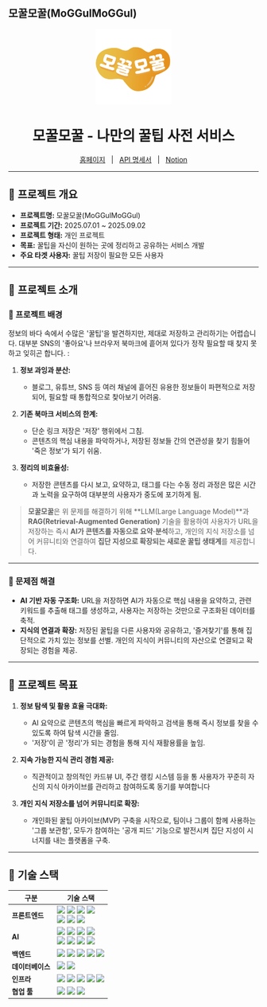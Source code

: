 ## 모꿀모꿀(MoGGulMoGGul)

<div align="center">
  <img src="./assets/로고2.png" style="width: 30%; height: auto;">
</div>

<div align="center">
  <h1> 모꿀모꿀 - 나만의 꿀팁 사전 서비스</h1>

  <a href="https://moggulmoggul.kro.kr">홈페이지</a>
  &nbsp; | &nbsp;
  <a href="https://www.notion.so/API-22a8aa8cd09580ee904ae7c9479372f8?source=copy_link">API 명세서</a>
  &nbsp; | &nbsp;
  <a href="https://www.notion.so/2168aa8cd095804699c9eeb1bcf0376f">Notion</a>
</div>

----

## 📌 프로젝트 개요

- **프로젝트명:** 모꿀모꿀(MoGGulMoGGul)
- **프로젝트 기간:** 2025.07.01 ~ 2025.09.02
- **프로젝트 형태:** 개인 프로젝트
- **목표:** 꿀팁을 자신이 원하는 곳에 정리하고 공유하는 서비스 개발
- **주요 타겟 사용자:** 꿀팁 저장이 필요한 모든 사용자

---

## 📌 프로젝트 소개

### 📍 프로젝트 배경

정보의 바다 속에서 수많은 '꿀팁'을 발견하지만, 제대로 저장하고 관리하기는 어렵습니다. 대부분 SNS의 '좋아요'나 브라우저 북마크에 흩어져 있다가 정작 필요할 때 찾지 못하고 잊히곤 합니다. :

1. **정보 과잉과 분산:** 
   - 블로그, 유튜브, SNS 등 여러 채널에 흩어진 유용한 정보들이 파편적으로 저장되어, 필요할 때 통합적으로 찾아보기 어려움.

2. **기존 북마크 서비스의 한계:** 
   - 단순 링크 저장은 '저장' 행위에서 그침.
   - 콘텐츠의 핵심 내용을 파악하거나, 저장된 정보들 간의 연관성을 찾기 힘들어 '죽은 정보'가 되기 쉬움.

3. **정리의 비효율성:** 
   - 저장한 콘텐츠를 다시 보고, 요약하고, 태그를 다는 수동 정리 과정은 많은 시간과 노력을 요구하여 대부분의 사용자가 중도에 포기하게 됨.
   
> **모꿀모꿀**은 위 문제를 해결하기 위해 **LLM(Large Language Model)**과 **RAG(Retrieval-Augmented Generation)** 기술을 활용하여 사용자가 URL을 저장하는 즉시 **AI가 콘텐츠를 자동으로 요약·분석**하고, 개인의 지식 저장소를 넘어 커뮤니티와 연결하여 **집단 지성으로 확장되는 새로운 꿀팁 생태계**를 제공합니다.

---

### 📍 문제점 해결

- **AI 기반 자동 구조화:** URL을 저장하면 AI가 자동으로 핵심 내용을 요약하고, 관련 키워드를 추출해 태그를 생성하고, 사용자는 저장하는 것만으로 구조화된 데이터를 축적.
- **지식의 연결과 확장:** 저장된 꿀팁을 다른 사용자와 공유하고, '즐겨찾기'를 통해 집단적으로 가치 있는 정보를 선별. 개인의 지식이 커뮤니티의 자산으로 연결되고 확장되는 경험을 제공.

---

## 📌 프로젝트 목표

1. **정보 탐색 및 활용 효율 극대화:** 
   - AI 요약으로 콘텐츠의 핵심을 빠르게 파악하고 검색을 통해 즉시 정보를 찾을 수 있도록 하여 탐색 시간을 줄임.
   - '저장'이 곧 '정리'가 되는 경험을 통해 지식 재활용률을 높임.

2. **지속 가능한 지식 관리 경험 제공:** 
   - 직관적이고 창의적인 카드뷰 UI, 주간 랭킹 시스템 등을 통 사용자가 꾸준히 자신의 지식 아카이브를 관리하고 참여하도록 동기를 부여합니다

3. **개인 지식 저장소를 넘어 커뮤니티로 확장:** 
   - 개인화된 꿀팁 아카이브(MVP) 구축을 시작으로, 팀이나 그룹이 함께 사용하는 '그룹 보관함', 모두가 참여하는 '공개 피드' 기능으로 발전시켜 집단 지성이 시너지를 내는 플랫폼을 구축.

---

## 📌 기술 스택

| 구분 | 기술 스택 |
|---|---|
| **프론트엔드** | <img src="https://img.shields.io/badge/next.js-%23000000.svg?&style=for-the-badge&logo=next.js&logoColor=white"/> <img src="https://img.shields.io/badge/react-%2361DAFB.svg?&style=for-the-badge&logo=react&logoColor=white"/> <img src="https://img.shields.io/badge/typescript-%233178C6.svg?&style=for-the-badge&logo=typescript&logoColor=white"/> <img src="https://img.shields.io/badge/tailwindcss-%2306B6D4.svg?&style=for-the-badge&logo=tailwind-css&logoColor=white"/> <br> <img src="https://img.shields.io/badge/zustand-%237A5A48.svg?&style=for-the-badge"/> <img src="https://img.shields.io/badge/axios-%235A29E4.svg?&style=for-the-badge&logo=axios&logoColor=white"/> <img src="https://img.shields.io/badge/reactquery-%23FF4154.svg?&style=for-the-badge&logo=react-query&logoColor=white"/> |
| **AI** | <img src="https://img.shields.io/badge/python-3776AB.svg?&style=for-the-badge&logo=python&logoColor=white"/> <img src="https://img.shields.io/badge/fastapi-%23009688.svg?&style=for-the-badge&logo=fastapi&logoColor=white"/> <img src="https://img.shields.io/badge/docker-%232496ED.svg?&style=for-the-badge&logo=docker&logoColor=white"/> <img src="https://img.shields.io/badge/celery-%2337814A.svg?&style=for-the-badge&logo=celery&logoColor=white"/> <br> <img src="https://img.shields.io/badge/openai-%23412991.svg?&style=for-the-badge&logo=openai&logoColor=white"/> <img src="https://img.shields.io/badge/langchain-%232D69A4.svg?&style=for-the-badge&logo=langchain&logoColor=white"/> <img src="https://img.shields.io/badge/pytorch-%23EE4C2C.svg?&style=for-the-badge&logo=pytorch&logoColor=white"/> <img src="https://img.shields.io/badge/playwright-%232EAD33.svg?&style=for-the-badge&logo=playwright&logoColor=white"/> |
| **백엔드** | <img src="https://img.shields.io/badge/java-%23007396.svg?&style=for-the-badge&logo=java&logoColor=white"/> <img src="https://img.shields.io/badge/spring boot-%236DB33F.svg?&style=for-the-badge&logo=springboot&logoColor=white"/> <img src="https://img.shields.io/badge/spring security-%236DB33F.svg?&style=for-the-badge&logo=springsecurity&logoColor=white"/> <img src="https://img.shields.io/badge/JWT-white?style=for-the-badge&logo=jsonwebtokens&logoColor=black"/> <img src="https://img.shields.io/badge/gradle-%2302303A.svg?&style=for-the-badge&logo=gradle&logoColor=white"/> |
| **데이터베이스** | <img src="https://img.shields.io/badge/postgresql-%234169E1.svg?&style=for-the-badge&logo=postgresql&logoColor=white"/> <img src="https://img.shields.io/badge/redis-%23DC382D.svg?&style=for-the-badge&logo=redis&logoColor=white"/> |
| **인프라** | <img src="https://img.shields.io/badge/amazon s3-%23569A31.svg?&style=for-the-badge&logo=amazons3&logoColor=white"/> <img src="https://img.shields.io/badge/Amazon EC2-%23FF9900.svg?&style=for-the-badge&logo=amazon-ec2&logoColor=white"/> <img src="https://img.shields.io/badge/Amazon RDS-%23527FFF.svg?&style=for-the-badge&logo=amazon-rds&logoColor=white"/> <img src="https://img.shields.io/badge/Amazon ElastiCache-%23FF9900.svg?&style=for-the-badge&logo=amazon-elasticache&logoColor=white"/> <img src="https://img.shields.io/badge/Amazon CloudFront-%23FF9900.svg?&style=for-the-badge&logo=amazon-cloudfront&logoColor=white"/> |
| **협업 툴** | <img src="https://img.shields.io/badge/github-%23181717.svg?&style=for-the-badge&logo=github&logoColor=white"/> <img src="https://img.shields.io/badge/Notion-000000?style=for-the-badge&logo=Notion&logoColor=white"/> <img src="https://img.shields.io/badge/postman-%23FF6C37.svg?&style=for-the-badge&logo=postman&logoColor=white"/> |
